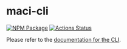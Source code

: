 # maci-cli

[![NPM Package][cli-npm-badge]][cli-npm-link]
[![Actions Status][cli-actions-badge]][cli-actions-link]

Please refer to the [documentation for the
CLI](http://privacy-scaling-explorations.github.io/maci/cli.html).

[cli-npm-badge]: https://img.shields.io/npm/v/maci-cli.svg
[cli-actions-badge]: https://github.com/privacy-scaling-explorations/maci/actions/workflows/e2e.yml/badge.svg
[cli-npm-link]: https://www.npmjs.com/package/maci-cli
[cli-actions-link]: https://github.com/privacy-scaling-explorations/maci/actions?query=workflow%3ACI
